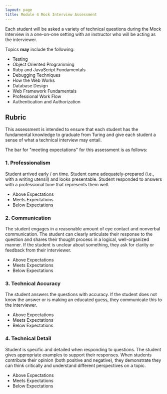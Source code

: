 ```yaml
---
layout: page
title: Module 4 Mock Interview Assessment
---
```


Each student will be asked a variety of technical questions during the Mock Interview in a one-on-one setting with an instructor who will be acting as the interviewer.

Topics **may** include the following:

* Testing
* Object Oriented Programming
* Ruby and JavaScript Fundamentals
* Debugging Techniques
* How the Web Works
* Database Design
* Web Framework Fundamentals
* Professional Work Flow
* Authentication and Authorization

## Rubric

This assessment is intended to ensure that each student has the fundamental knowledge to graduate from Turing and give each student a sense of what a technical interview may entail.

The bar for "meeting expectations" for this assessment is as follows:

### 1. Professionalism

Student arrived early / on time. Student came adequately-prepared (i.e., with a writing utensil) and looks presentable. Student responded to answers with a professional tone that represents them well.

*  Above Expectations
*  Meets Expectations
*  Below Expectations

### 2. Communication

The student engages in a reasonable amount of eye contact and nonverbal communication. The student can clearly articulate their response to the question and shares their thought process in a logical, well-organized manner. If the student is unclear about something, they ask for clarity or feedback from their interviewer.

*  Above Expectations
*  Meets Expectations
*  Below Expectations

### 3. Technical Accuracy

The student answers the questions with accuracy. If the student does not know the answer or is making an educated guess, they communicate this to the interviewer.

*  Above Expectations
*  Meets Expectations
*  Below Expectations

### 4. Technical Detail

Student is specific and detailed when responding to questions. The student gives appropriate examples to support their responses. When students contribute their opinion (both positive and negative), they demonstrate they can think critically and understand different perspectives on a topic.

*  Above Expectations
*  Meets Expectations
*  Below Expectations
